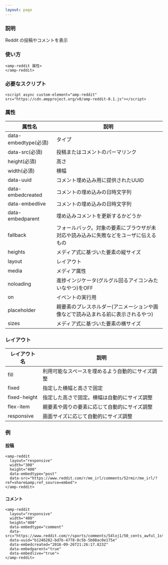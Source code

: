 ```yaml
---
layout: page
---
```


### 説明

Reddit の投稿やコメントを表示

### 使い方

    <amp-reddit 属性>
    </amp-reddit>

### 必要なスクリプト

    <script async custom-element="amp-reddit" src="https://cdn.ampproject.org/v0/amp-reddit-0.1.js"></script>

### 属性

| 属性名               | 説明                                                   |
|----------------------|--------------------------------------------------------|
| data-embedtype(必須) | タイプ                                                    |
| data-src(必須)       | 投稿またはコメントのパーマリンク                                     |
| height(必須)         | 高さ                                                    |
| width(必須)          | 横幅                                                   |
| data-uuid            | コメント埋め込み用に提供されたUUID                               |
| data-embedcreated    | コメントの埋め込みの日時文字列                                 |
| data-embedlive       | コメントの埋め込みの日時文字列                                 |
| data-embedparent     | 埋め込みコメントを更新するかどうか                                  |
| fallback             | フォールバック。対象の要素にブラウザが未対応や読み込みに失敗などをユーザに伝えるもの |
| heights              | メディア式に基づいた要素の縦サイズ                                 |
| layout               | レイアウト                                                  |
| media                | メディア属性                                               |
| noloading            | 進捗インジケータ(グルグル回るアイコンみたいなやつ)をOFF                      |
| on                   | イベントの実行用                                            |
| placeholder          | 親要素のプレスホルダー(アニメーションや画像などで読み込まれる前に表示されるやつ)    |
| sizes                | メディア式に基づいた要素の横サイズ                                 |

### レイアウト

| レイアウト名      | 説明                               |
|--------------|----------------------------------|
| fill         | 利用可能なスペースを埋めるよう自動的にサイズ調整 |
| fixed        | 指定した横幅と高さで固定                |
| fixed-height | 指定した高さで固定。横幅は自動的にサイズ調整 |
| flex-item    | 親要素や周りの要素に応じて自動的にサイズ調整 |
| responsive   | 画面サイズに応じて自動的にサイズ調整         |

### 例

#### 投稿

    <amp-reddit
      layout="responsive"
      width="300"
      height="400"
      data-embedtype="post"
      data-src="https://www.reddit.com/r/me_irl/comments/52rmir/me_irl/?ref=share&amp;ref_source=embed">
    </amp-reddit>

#### コメント

    <amp-reddit
      layout="responsive"
      width="400"
      height="400"
      data-embedtype="comment"
      data-src="https://www.reddit.com/r/sports/comments/54loj1/50_cents_awful_1st_pitch_given_a_historical/d8306kw"
      data-uuid="b1246282-bd7b-4778-8c5b-5b08ac0e175e"
      data-embedcreated="2016-09-26T21:26:17.823Z"
      data-embedparent="true"
      data-embedlive="true">
    </amp-reddit>
